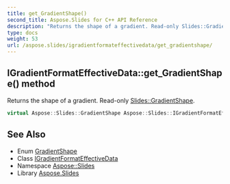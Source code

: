 ```yaml
---
title: get_GradientShape()
second_title: Aspose.Slides for C++ API Reference
description: "Returns the shape of a gradient. Read-only Slides::GradientShape."
type: docs
weight: 53
url: /aspose.slides/igradientformateffectivedata/get_gradientshape/
---
```

## IGradientFormatEffectiveData::get_GradientShape() method


Returns the shape of a gradient. Read-only [Slides::GradientShape](../../gradientshape/).

```cpp
virtual Aspose::Slides::GradientShape Aspose::Slides::IGradientFormatEffectiveData::get_GradientShape()=0
```

## See Also

* Enum [GradientShape](../../gradientshape/)
* Class [IGradientFormatEffectiveData](../)
* Namespace [Aspose::Slides](../../)
* Library [Aspose.Slides](../../../)